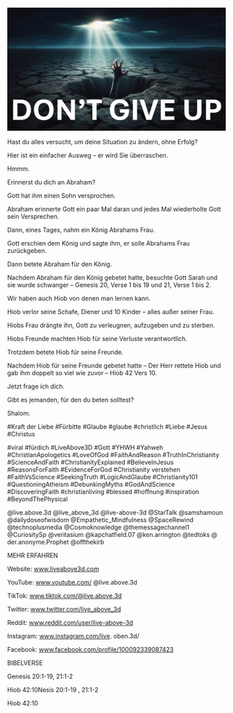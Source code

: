 ![Video cover image](../cover.jpg "cover photo")

Hast du alles versucht, um deine Situation zu ändern, ohne Erfolg?

Hier ist ein einfacher Ausweg – er wird Sie überraschen.

Hmmm.

Erinnerst du dich an Abraham?

Gott hat ihm einen Sohn versprochen.

Abraham erinnerte Gott ein paar Mal daran und jedes Mal wiederholte Gott sein Versprechen.

Dann, eines Tages, nahm ein König Abrahams Frau.

Gott erschien dem König und sagte ihm, er solle Abrahams Frau zurückgeben.

Dann betete Abraham für den König.

Nachdem Abraham für den König gebetet hatte, besuchte Gott Sarah und sie wurde schwanger – Genesis 20, Verse 1 bis 19 und 21, Verse 1 bis 2.

Wir haben auch Hiob von denen man lernen kann.

Hiob verlor seine Schafe, Diener und 10 Kinder – alles außer seiner Frau.

Hiobs Frau drängte ihn, Gott zu verleugnen, aufzugeben und zu sterben.

Hiobs Freunde machten Hiob für seine Verluste verantwortlich.

Trotzdem betete Hiob für seine Freunde.

Nachdem Hiob für seine Freunde gebetet hatte – Der Herr rettete Hiob und gab ihm doppelt so viel wie zuvor – Hiob 42 Vers 10.

Jetzt frage ich dich.

Gibt es jemanden, für den du beten solltest?

Shalom.

#Kraft der Liebe #Fürbitte #Glaube #glaube #christlich #Liebe #Jesus #Christus

#viral #fürdich #LiveAbove3D #Gott #YHWH #Yahweh #ChristianApologetics #LoveOfGod #FaithAndReason #TruthInChristianity #ScienceAndFaith #ChristianityExplained #BelieveInJesus #ReasonsForFaith #EvidenceForGod #Christianity verstehen #FaithVsScience #SeekingTruth #LogicAndGlaube #Christianity101 #QuestioningAtheism #DebunkingMyths #GodAndScience #DiscoveringFaith #christianliving #blessed #hoffnung #inspiration #BeyondThePhysical

@live.above.3d @live_above_3d @live-above-3d @StarTalk @samshamoun @dailydoseofwisdom @Empathetic_Mindfulness @SpaceRewind @technoplusmedia @Cosmoknowledge @themessagechannel1 @CuriositySp @veritasium @kapchatfield.07 @ken.arrington @tedtoks @ der.anonyme.Prophet @offthekirb

MEHR ERFAHREN

Website: www.liveabove3d.com

YouTube: www.youtube.com/ @live.above.3d

TikTok: www.tiktok.com/@live.above.3d

Twitter: www.twitter.com/live_above_3d

Reddit: www.reddit.com/user/live-above-3d

Instagram: www.instagram.com/live. oben.3d/

Facebook: www.facebook.com/profile/100092339087423

BIBELVERSE

Genesis 20:1-19, 21:1-2

Hiob 42:10Nesis 20:1-19 , 21:1-2

Hiob 42:10